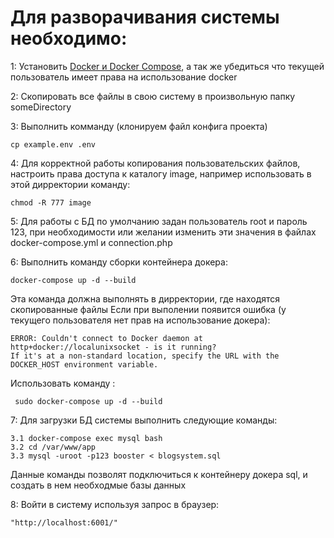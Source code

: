 Для разворачивания системы необходимо: 
=====================

1: Установить [Docker и Docker Compose](https://docks.docker.com/compose/install/),
а так же убедиться 
что текущей пользователь имеет права на использование docker 

2: Скопировать все файлы в свою систему в произвольную папку someDirectory

3: Выполнить комманду (клонируем файл конфига проекта)

    cp example.env .env

4: Для корректной работы копирования пользовательских файлов, 
настроить права доступа к каталогу image, например использовать в этой дирректории команду:
    
    chmod -R 777 image

5: Для работы с БД по умолчанию задан пользователь root и пароль 123, 
при необходимости или желании изменить эти значения в файлах 
docker-compose.yml и connection.php

6: Выполнить команду сборки контейнера докера:
    
    docker-compose up -d --build
    
Эта команда должна выполнять в дирректории, где находятся скопированные файлы
Если при выполении появится ошибка 
(у текущего пользователя нет прав на использование докера):

    ERROR: Couldn't connect to Docker daemon at http+docker://localunixsocket - is it running?
    If it's at a non-standard location, specify the URL with the DOCKER_HOST environment variable.
    
Использовать команду :

     sudo docker-compose up -d --build
   

7: Для загрузки БД системы выполнить следующие команды:
    
    3.1 docker-compose exec mysql bash
    3.2 cd /var/www/app
    3.3 mysql -uroot -p123 booster < blogsystem.sql
Данные команды позволят подключиться к контейнеру докера sql,
 и создать в нем необходмые базы данных 

8: Войти в систему используя запрос в браузер:
    
    "http://localhost:6001/"
